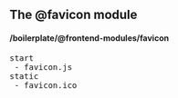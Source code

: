 ## The @favicon module
#### /boilerplate/@frontend-modules/favicon
<pre>
start
 - favicon.js
static
 - favicon.ico
</pre>

